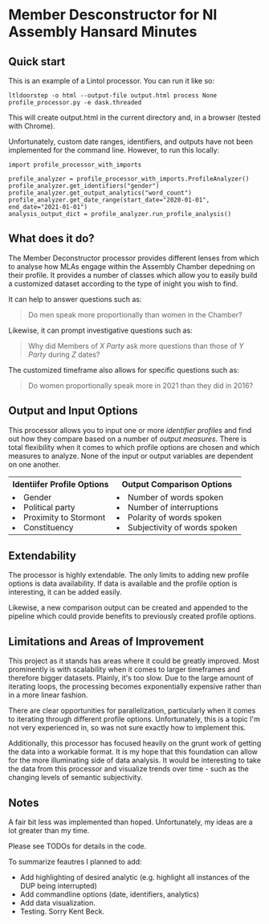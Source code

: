# Member Desconstructor for NI Assembly Hansard Minutes

## Quick start

This is an example of a Lintol processor. You can run it like so:

    ltldoorstep -o html --output-file output.html process None profile_processor.py -e dask.threaded

This will create output.html in the current directory and, in a browser (tested with Chrome).

Unfortunately, custom date ranges, identifiers, and outputs have not been implemented for the command line. However, to
run this locally:

~~~
import profile_processor_with_imports

profile_analyzer = profile_processor_with_imports.ProfileAnalyzer()
profile_analyzer.get_identifiers("gender")
profile_analyzer.get_output_analytics("word_count")
profile_analyzer.get_date_range(start_date="2020-01-01", end_date="2021-01-01")
analysis_output_dict = profile_analyzer.run_profile_analysis()
~~~

## What does it do?

The Member Deconstructor processor provides different lenses from which to analyse how MLAs engage within the Assembly
Chamber depedning on their profile. It provides a number of classes which allow you to easily build a customized dataset
according to the type of inight you wish to find.

It can help to answer questions such as:
> Do men speak more proportionally than women in the Chamber?

Likewise, it can prompt investigative questions such as:
> Why did Members of *X Party* ask more questions than those of *Y Party* during *Z* dates?

The customized timeframe also allows for specific questions such as:
> Do women proportionally speak more in 2021 than they did in 2016?

## Output and Input Options

This processor allows you to input one or more *identifier profiles*
and find out how they compare based on a number of *output measures*. There is total flexibility when it comes to which
profile options are chosen and which measures to analyze. None of the input or output variables are dependent on one
another.

<table>
<tr>
<th>Identiifer Profile Options</th>
<th>Output Comparison Options</th>
</tr>
<tr>
<td>
<li>Gender</li>
<li>Political party</li>
<li>Proximity to Stormont</li>
<li>Constituency</li>
</td>
<td>
<li>Number of words spoken</li>
<li>Number of interruptions</li>
<li>Polarity of words spoken</li>
<li>Subjectivity of words spoken</li>
</td>
</tr>
</table>

## Extendability

The processor is highly extendable. The only limits to adding new profile options is data availability. If data is
available and the profile option is interesting, it can be added easily.

Likewise, a new comparison output can be created and appended to the pipeline which could provide benefits to previously
created profile options.

## Limitations and Areas of Improvement

This project as it stands has areas where it could be greatly improved. Most prominently is with scalability when it
comes to larger timeframes and therefore bigger datasets. Plainly, it's too slow. Due to the large amount of iterating
loops, the processing becomes exponentially expensive rather than in a more linear fashion.

There are clear opportunities for parallelization, particularly when it comes to iterating through different profile
options. Unfortunately, this is a topic I'm not very experienced in, so was not sure exactly how to implement this.

Additionally, this processor has focused heavily on the grunt work of getting the data into a workable format. It is my
hope that this foundation can allow for the more illuminating side of data analysis. It would be interesting to take the
data from this processor and visualize trends over time - such as the changing levels of semantic subjectivity.

## Notes

A fair bit less was implemented than hoped. Unfortunately, my ideas are a lot greater than my time.

Please see TODOs for details in the code.

To summarize feautres I planned to add:

- Add highlighting of desired analytic (e.g. highlight all instances of the DUP being interrupted)
- Add commandline options (date, identifiers, analytics)
- Add data visualization.
- Testing. Sorry Kent Beck.